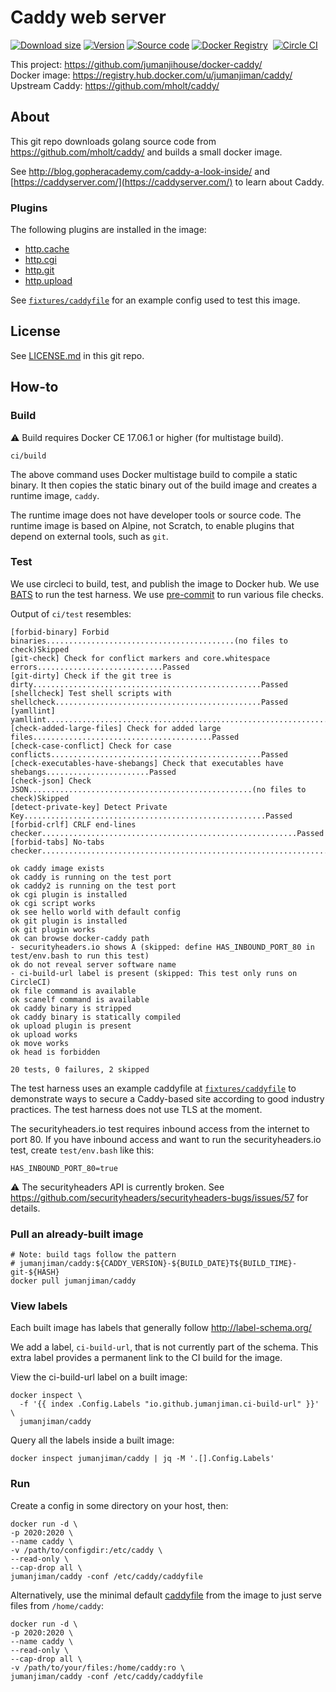 Caddy web server
================

[![Download size](https://images.microbadger.com/badges/image/jumanjiman/caddy.svg)](http://microbadger.com/images/jumanjiman/caddy "View on microbadger.com")
[![Version](https://images.microbadger.com/badges/version/jumanjiman/caddy.svg)](http://microbadger.com/images/jumanjiman/caddy "View on microbadger.com")
[![Source code](https://images.microbadger.com/badges/commit/jumanjiman/caddy.svg)](http://microbadger.com/images/jumanjiman/caddy "View on microbadger.com")
[![Docker Registry](https://img.shields.io/docker/pulls/jumanjiman/caddy.svg)](https://registry.hub.docker.com/u/jumanjiman/caddy/)&nbsp;
[![Circle CI](https://circleci.com/gh/jumanjihouse/docker-caddy.png?circle-token=cf57179da67e6644c2d6efee8b4612774a3bd29b)](https://circleci.com/gh/jumanjihouse/docker-caddy/tree/master 'View CI builds')

This project: https://github.com/jumanjihouse/docker-caddy/<br/>
Docker image: https://registry.hub.docker.com/u/jumanjiman/caddy/<br/>
Upstream Caddy: https://github.com/mholt/caddy/


About
-----

This git repo downloads golang source code from
https://github.com/mholt/caddy/
and builds a small docker image.

See http://blog.gopheracademy.com/caddy-a-look-inside/
and [https://caddyserver.com/](https://caddyserver.com/)
to learn about Caddy.


### Plugins

The following plugins are installed in the image:

* [http.cache](https://caddyserver.com/docs/http.cache)
* [http.cgi](https://github.com/jung-kurt/caddy-cgi)
* [http.git](https://github.com/abiosoft/caddy-git)
* [http.upload](https://github.com/wmark/caddy.upload)

See [`fixtures/caddyfile`](fixtures/caddyfile)
for an example config used to test this image.


License
-------

See [LICENSE.md](https://github.com/jumanjihouse/docker-caddy/blob/master/LICENSE.md)
in this git repo.


How-to
------

### Build

:warning: Build requires Docker CE 17.06.1 or higher (for multistage build).

    ci/build

The above command uses Docker multistage build to compile
a static binary. It then copies the static binary
out of the build image and creates a runtime image, `caddy`.

The runtime image does not have developer tools or source code.
The runtime image is based on Alpine, not Scratch, to enable
plugins that depend on external tools, such as `git`.


### Test

We use circleci to build, test, and publish the image to Docker hub.
We use [BATS](https://github.com/sstephenson/bats) to run the test harness.
We use [pre-commit](https://pre-commit.com/) to run various file checks.

Output of `ci/test` resembles:

    [forbid-binary] Forbid binaries..........................................(no files to check)Skipped
    [git-check] Check for conflict markers and core.whitespace errors............................Passed
    [git-dirty] Check if the git tree is dirty...................................................Passed
    [shellcheck] Test shell scripts with shellcheck..............................................Passed
    [yamllint] yamllint..........................................................................Passed
    [check-added-large-files] Check for added large files........................................Passed
    [check-case-conflict] Check for case conflicts...............................................Passed
    [check-executables-have-shebangs] Check that executables have shebangs.......................Passed
    [check-json] Check JSON..................................................(no files to check)Skipped
    [detect-private-key] Detect Private Key......................................................Passed
    [forbid-crlf] CRLF end-lines checker.........................................................Passed
    [forbid-tabs] No-tabs checker................................................................Passed

    ok caddy image exists
    ok caddy is running on the test port
    ok caddy2 is running on the test port
    ok cgi plugin is installed
    ok cgi script works
    ok see hello world with default config
    ok git plugin is installed
    ok git plugin works
    ok can browse docker-caddy path
    - securityheaders.io shows A (skipped: define HAS_INBOUND_PORT_80 in test/env.bash to run this test)
    ok do not reveal server software name
    - ci-build-url label is present (skipped: This test only runs on CircleCI)
    ok file command is available
    ok scanelf command is available
    ok caddy binary is stripped
    ok caddy binary is statically compiled
    ok upload plugin is present
    ok upload works
    ok move works
    ok head is forbidden

    20 tests, 0 failures, 2 skipped

The test harness uses an example caddyfile at [`fixtures/caddyfile`](fixtures/caddyfile)
to demonstrate ways to secure a Caddy-based site according to
good industry practices.
The test harness does not use TLS at the moment.

The securityheaders.io test requires inbound access from the internet to port 80.
If you have inbound access and want to run the securityheaders.io test,
create `test/env.bash` like this:

    HAS_INBOUND_PORT_80=true

:warning: The securityheaders API is currently broken.
See https://github.com/securityheaders/securityheaders-bugs/issues/57 for details.


### Pull an already-built image

    # Note: build tags follow the pattern
    # jumanjiman/caddy:${CADDY_VERSION}-${BUILD_DATE}T${BUILD_TIME}-git-${HASH}
    docker pull jumanjiman/caddy


### View labels

Each built image has labels that generally follow http://label-schema.org/

We add a label, `ci-build-url`, that is not currently part of the schema.
This extra label provides a permanent link to the CI build for the image.

View the ci-build-url label on a built image:

    docker inspect \
      -f '{{ index .Config.Labels "io.github.jumanjiman.ci-build-url" }}' \
      jumanjiman/caddy

Query all the labels inside a built image:

    docker inspect jumanjiman/caddy | jq -M '.[].Config.Labels'


### Run

Create a config in some directory on your host, then:

    docker run -d \
    -p 2020:2020 \
    --name caddy \
    -v /path/to/configdir:/etc/caddy \
    --read-only \
    --cap-drop all \
    jumanjiman/caddy -conf /etc/caddy/caddyfile

Alternatively, use the minimal default [caddyfile](runtime/caddyfile) from the image
to just serve files from `/home/caddy`:

    docker run -d \
    -p 2020:2020 \
    --name caddy \
    --read-only \
    --cap-drop all \
    -v /path/to/your/files:/home/caddy:ro \
    jumanjiman/caddy -conf /etc/caddy/caddyfile

